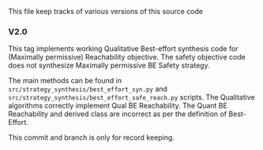 This file keep tracks of various versions of this source code

###  V2.0

This tag implements working Qualitative Best-effort synthesis code for (Maximally permissive) Reachability objective. The safety objective code does not synthesize Maximally permissive BE Safety strategy. 

The main methods can be found in `src/strategy_synthesis/best_effort_syn.py` and `src/strategy_synthesis/best_effort_safe_reach.py` scripts. The Qualitative algorithms correctly implement Qual BE Reachability. The Quant BE Reachability and derived class are incorrect as per the definition of Best-Effort. 

This commit and branch is only for record keeping.  